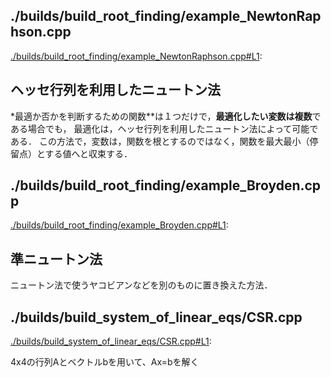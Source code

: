 ## ./builds/build_root_finding/example_NewtonRaphson.cpp

[./builds/build_root_finding/example_NewtonRaphson.cpp#L1](./builds/build_root_finding/example_NewtonRaphson.cpp#L1):

## ヘッセ行列を利用したニュートン法
*最適か否かを判断するための関数**は１つだけで，**最適化したい変数は複数**である場合でも，
最適化は，ヘッセ行列を利用したニュートン法によって可能である．
この方法で，変数は，関数を根とするのではなく，関数を最大最小（停留点）とする値へと収束する．

## ./builds/build_root_finding/example_Broyden.cpp

[./builds/build_root_finding/example_Broyden.cpp#L1](./builds/build_root_finding/example_Broyden.cpp#L1):

## 準ニュートン法
ニュートン法で使うヤコビアンなどを別のものに置き換えた方法．

## ./builds/build_system_of_linear_eqs/CSR.cpp

[./builds/build_system_of_linear_eqs/CSR.cpp#L1](./builds/build_system_of_linear_eqs/CSR.cpp#L1):

4x4の行列Aとベクトルbを用いて、Ax=bを解く

